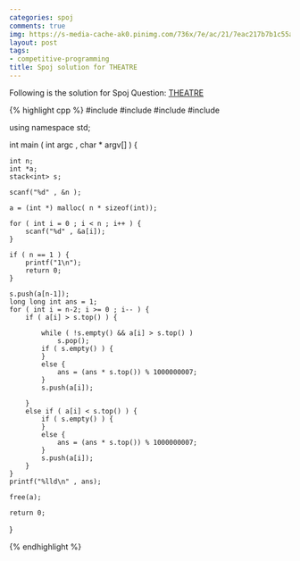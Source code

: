 ```yaml
---
categories: spoj
comments: true
img: https://s-media-cache-ak0.pinimg.com/736x/7e/ac/21/7eac217b7b1c55ab7fd56758e4e181be.jpg
layout: post
tags:
- competitive-programming
title: Spoj solution for THEATRE
---
```


Following is the solution for Spoj Question: [THEATRE](http://www.spoj.com/problems/THEATRE/)

{% highlight cpp %}
#include <iostream>
#include <cstdio>
#include <stack>
#include <cstdlib>

using namespace std;

int main ( int argc , char * argv[] ) {

	int n;
	int *a;
	stack<int> s;

	scanf("%d" , &n );

	a = (int *) malloc( n * sizeof(int));

	for ( int i = 0 ; i < n ; i++ ) {
		scanf("%d" , &a[i]);
	}

	if ( n == 1 ) {
		printf("1\n");
		return 0;
	}

	s.push(a[n-1]);
	long long int ans = 1;
	for ( int i = n-2; i >= 0 ; i-- ) {
		if ( a[i] > s.top() ) {
			
			while ( !s.empty() && a[i] > s.top() )
				s.pop();
			if ( s.empty() ) {
			}
			else {
				ans = (ans * s.top()) % 1000000007;
			}
			s.push(a[i]);
			
		}
		else if ( a[i] < s.top() ) {
			if ( s.empty() ) {
			}
			else {
				ans = (ans * s.top()) % 1000000007;
			}
			s.push(a[i]);
		}
	}
	printf("%lld\n" , ans);

	free(a);

	return 0;
}

{% endhighlight %}